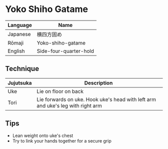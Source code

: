 <!--- side four quarters ground hold -->
# Yoko Shiho Gatame

Language | Name
-|-
Japanese | 横四方固め
Rōmaji | Yoko-shiho-gatame
English | Side-four-quarter-hold

## Technique
Jujutsuka | Description
-|-
Uke | Lie on floor on back
Tori | Lie forwards on uke. Hook uke's head with left arm and uke's leg with right arm

## Tips
* Lean weight onto uke's chest
* Try to link your hands together for a secure grip
